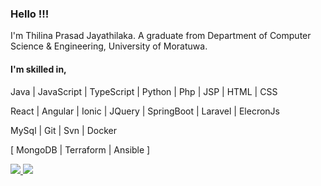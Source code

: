 ### Hello !!!
I'm Thilina Prasad Jayathilaka. A graduate from Department of Computer Science & Engineering, University of Moratuwa.

#### I'm skilled in,
Java | JavaScript | TypeScript | Python | Php | JSP | HTML | CSS

React | Angular | Ionic | JQuery | SpringBoot | Laravel | ElecronJs

MySql | Git | Svn | Docker

[ MongoDB | Terraform | Ansible ]

<a href="https://www.linkedin.com/in/thilinaprasad" target="_blank">
  <img src="https://img.shields.io/badge/-Thilina%20Prasad%20Jyathilaka-blue?style=flat-square&logo=Linkedin&logoColor=white">
</a>

<a href="mailto:thilinaprasad.15@cse.mrt.ac.lk" target="_blank">
  <img src="https://img.shields.io/badge/-thilinaprasad.15@cse.mrt.ac.lk-c14438?style=flat-square&logo=Gmail&logoColor=white">
</a>
